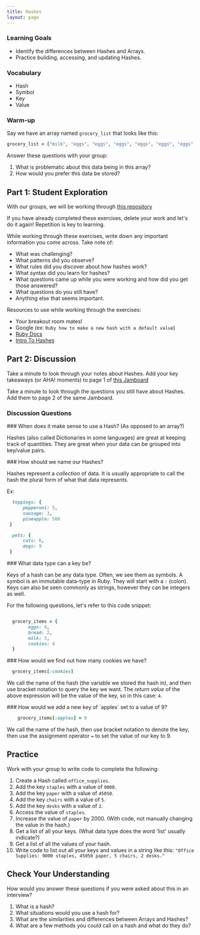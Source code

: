 ```yaml
---
title: Hashes
layout: page
---
```


### Learning Goals
- Identify the differences between Hashes and Arrays. 
- Practice building, accessing, and updating Hashes.

### Vocabulary
- Hash
- Symbol
- Key
- Value

### Warm-up
Say we have an array named `grocery_list` that looks like this:
```ruby
grocery_list = ["milk", "eggs", "eggs", "eggs", "eggs", "eggs", "eggs", "avocado", "avocado", "tortilla", "tortilla", "tortilla", "tortilla", "tortilla", "tortilla", "tortilla", "tortilla", "tortilla"]
```

Answer these questions with your group:
1. What is problematic about this data being in this array?
1. How would you prefer this data be stored?


## Part 1: Student Exploration

With our groups, we will be working through [this repository](https://github.com/turingschool-examples/mod-1-be-exercises/blob/main/ruby_exercises/data-types/collections/spec/hashes_spec.rb)

If you have already completed these exercises, delete your work and let's do it again! Repetition is key to learning. 

While working through these exercises, write down any important information you come across. 
Take note of:
  - What was challenging? 
  - What patterns did you observe?
  - What rules did you discover about how hashes work?
  - What syntax did you learn for hashes?
  - What questions came up while you were working and how did you get those answered?
  - What questions do you still have?
  - Anything else that seems important.

Resources to use while working through the exercises:
  - Your breakout room mates!
  - Google (ex: `Ruby how to make a new hash with a default value`)
  - [Ruby Docs](https://ruby-doc.org/core-2.7.0/Hash.html)
  - [Intro To Hashes](introducing_hashes.md)
 

## Part 2: Discussion

Take a minute to look through your notes about Hashes. Add your key takeaways (or AHA! moments) to page 1 of [this Jamboard](https://jamboard.google.com/d/1MEYR4aLk3Sl6slB4Ad5xDlrMzBU3L4cFqoaJYDGz7cA/edit?usp=sharing) 

Take a minute to look through the questions you still have about Hashes. Add them to page 2 of the same Jamboard.

###  Discussion Questions

<section class="answer">
### When does it make sense to use a Hash? (As opposed to an array?)
  
Hashes (also called Dictionaries in some languages) are great at keeping track of quantities. 
They are great when your data can be grouped into key/value pairs.  
  
</section>  
  
<section class="answer">
### How should we name our Hashes?
  
Hashes represent a _collection_ of data. It is usually appropriate to call the hash the plural form of what that data represents. 
  
Ex:
```ruby
  toppings: {
      pepperoni: 5,
      sausage: 3,
      pineapple: 500
 }

  pets: {
      cats: 6,
      dogs: 9
 }
```
    
</section>

<section class="answer">
### What data type can a key be?
  
Keys of a hash can be any data type. 
Often, we see them as symbols.
A symbol is an immutable data-type in Ruby. They will start with a `:` (colon).
Keys can also be seen commonly as strings, however they can be integers as well.
  
</section>

For the following questions, let's refer to this code snippet:

```ruby

  grocery_items = {
        eggs: 4,
        bread: 2,
        milk: 3,
        cookies: 4  
  }
```

<section class="answer">
### How would we find out how many cookies we have?
  
```ruby
  grocery_items[:cookies]
```
  
We call the name of the hash (the variable we stored the hash in), and then use bracket notation to query the key we want.
The _return value_ of the above expression will be the value of the key, so in this case: `4`.
  
</section>

<section class="answer">
### How would we add a new key of `apples` set to a value of 9?
  
```ruby
    grocery_items[:apples] = 9
```
  
We call the name of the hash, then use bracket notation to denote the key, then use the assignment operator `=` to set the value of our key to 9. 
  
</section>


## Practice

Work with your group to write code to complete the following:

1. Create a Hash called `office_supplies`.
1. Add the key `staples` with a value of `9000`.
1. Add the key `paper` with a value of `45050`.
1. Add the key `chairs` with a value of `5`.
1. Add the key `desks` with a value of `2`.
1. Access the value of `staples`.
1. Increase the value of `paper` by 2000. (With code, not manually changing the value in the hash.)
1. Get a list of all your keys. (What data type does the word 'list' usually indicate?)
1. Get a list of all the values of your hash.
1. Write code to list out all your keys and values in a string like this: `"Office Supplies: 9000 staples, 45050 paper, 5 chairs, 2 desks."`

## Check Your Understanding
How would you answer these questions if you were asked about this in an interview? 

1. What is a hash?
1. What situations would you use a hash for? 
1. What are the similarities and differences between Arrays and Hashes? 
1. What are a few methods you could call on a hash and what do they do?

